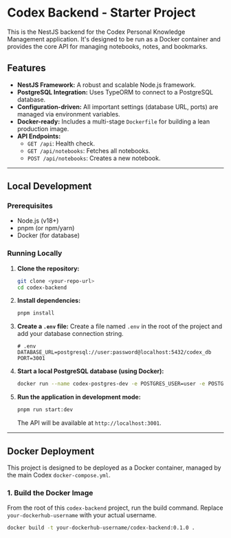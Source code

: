 # Codex Backend - Starter Project

This is the NestJS backend for the Codex Personal Knowledge Management application. It's designed to be run as a Docker container and provides the core API for managing notebooks, notes, and bookmarks.

## Features

- **NestJS Framework:** A robust and scalable Node.js framework.
- **PostgreSQL Integration:** Uses TypeORM to connect to a PostgreSQL database.
- **Configuration-driven:** All important settings (database URL, ports) are managed via environment variables.
- **Docker-ready:** Includes a multi-stage `Dockerfile` for building a lean production image.
- **API Endpoints:**
  - `GET /api`: Health check.
  - `GET /api/notebooks`: Fetches all notebooks.
  - `POST /api/notebooks`: Creates a new notebook.

---

## Local Development

### Prerequisites

- Node.js (v18+)
- pnpm (or npm/yarn)
- Docker (for database)

### Running Locally

1.  **Clone the repository:**
    ```bash
    git clone <your-repo-url>
    cd codex-backend
    ```

2.  **Install dependencies:**
    ```bash
    pnpm install
    ```

3.  **Create a `.env` file:**
    Create a file named `.env` in the root of the project and add your database connection string.
    ```env
    # .env
    DATABASE_URL=postgresql://user:password@localhost:5432/codex_db
    PORT=3001
    ```

4.  **Start a local PostgreSQL database (using Docker):**
    ```bash
    docker run --name codex-postgres-dev -e POSTGRES_USER=user -e POSTGRES_PASSWORD=password -e POSTGRES_DB=codex_db -p 5432:5432 -d postgres:15-alpine
    ```

5.  **Run the application in development mode:**
    ```bash
    pnpm run start:dev
    ```
    The API will be available at `http://localhost:3001`.

---

## Docker Deployment

This project is designed to be deployed as a Docker container, managed by the main Codex `docker-compose.yml`.

### 1. Build the Docker Image

From the root of this `codex-backend` project, run the build command. Replace `your-dockerhub-username` with your actual username.

```bash
docker build -t your-dockerhub-username/codex-backend:0.1.0 .